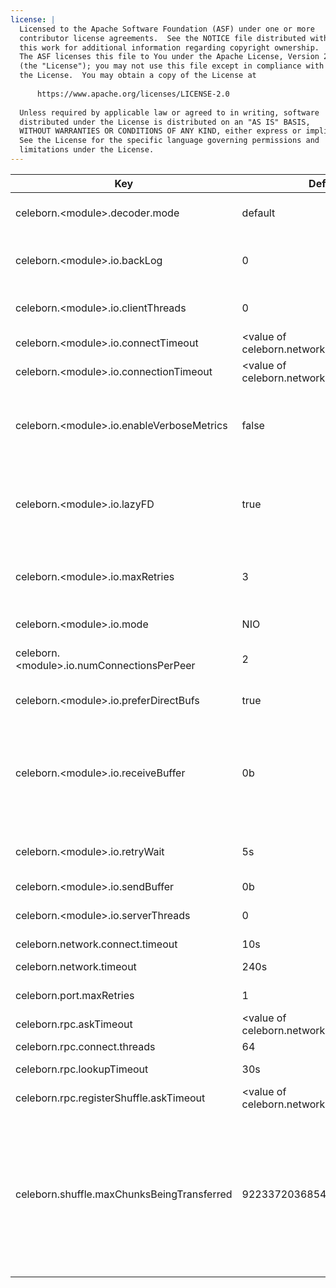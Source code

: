 ```yaml
---
license: |
  Licensed to the Apache Software Foundation (ASF) under one or more
  contributor license agreements.  See the NOTICE file distributed with
  this work for additional information regarding copyright ownership.
  The ASF licenses this file to You under the Apache License, Version 2.0
  (the "License"); you may not use this file except in compliance with
  the License.  You may obtain a copy of the License at
  
      https://www.apache.org/licenses/LICENSE-2.0
  
  Unless required by applicable law or agreed to in writing, software
  distributed under the License is distributed on an "AS IS" BASIS,
  WITHOUT WARRANTIES OR CONDITIONS OF ANY KIND, either express or implied.
  See the License for the specific language governing permissions and
  limitations under the License.
---
```


<!--begin-include-->
| Key | Default | Description | Since |
| --- | ------- | ----------- | ----- |
| celeborn.&lt;module&gt;.decoder.mode | default | Netty TransportFrameDecoder implementation, available options: default, supplier. |  | 
| celeborn.&lt;module&gt;.io.backLog | 0 | Requested maximum length of the queue of incoming connections. Default 0 for no backlog. |  | 
| celeborn.&lt;module&gt;.io.clientThreads | 0 | Number of threads used in the client thread pool. Default to 0, which is 2x#cores. |  | 
| celeborn.&lt;module&gt;.io.connectTimeout | &lt;value of celeborn.network.connect.timeout&gt; | Socket connect timeout. |  | 
| celeborn.&lt;module&gt;.io.connectionTimeout | &lt;value of celeborn.network.timeout&gt; | Connection active timeout. |  | 
| celeborn.&lt;module&gt;.io.enableVerboseMetrics | false | Whether to track Netty memory detailed metrics. If true, the detailed metrics of Netty PoolByteBufAllocator will be gotten, otherwise only general memory usage will be tracked. |  | 
| celeborn.&lt;module&gt;.io.lazyFD | true | Whether to initialize FileDescriptor lazily or not. If true, file descriptors are created only when data is going to be transferred. This can reduce the number of open files. |  | 
| celeborn.&lt;module&gt;.io.maxRetries | 3 | Max number of times we will try IO exceptions (such as connection timeouts) per request. If set to 0, we will not do any retries. |  | 
| celeborn.&lt;module&gt;.io.mode | NIO | Netty EventLoopGroup backend, available options: NIO, EPOLL. |  | 
| celeborn.&lt;module&gt;.io.numConnectionsPerPeer | 2 | Number of concurrent connections between two nodes. |  | 
| celeborn.&lt;module&gt;.io.preferDirectBufs | true | If true, we will prefer allocating off-heap byte buffers within Netty. |  | 
| celeborn.&lt;module&gt;.io.receiveBuffer | 0b | Receive buffer size (SO_RCVBUF). Note: the optimal size for receive buffer and send buffer should be latency * network_bandwidth. Assuming latency = 1ms, network_bandwidth = 10Gbps buffer size should be ~ 1.25MB. | 0.2.0 | 
| celeborn.&lt;module&gt;.io.retryWait | 5s | Time that we will wait in order to perform a retry after an IOException. Only relevant if maxIORetries > 0. | 0.2.0 | 
| celeborn.&lt;module&gt;.io.sendBuffer | 0b | Send buffer size (SO_SNDBUF). | 0.2.0 | 
| celeborn.&lt;module&gt;.io.serverThreads | 0 | Number of threads used in the server thread pool. Default to 0, which is 2x#cores. |  | 
| celeborn.network.connect.timeout | 10s | Default socket connect timeout. | 0.2.0 | 
| celeborn.network.timeout | 240s | Default timeout for network operations. | 0.2.0 | 
| celeborn.port.maxRetries | 1 | When port is occupied, we will retry for max retry times. | 0.2.0 | 
| celeborn.rpc.askTimeout | &lt;value of celeborn.network.timeout&gt; | Timeout for RPC ask operations. | 0.2.0 | 
| celeborn.rpc.connect.threads | 64 |  | 0.2.0 | 
| celeborn.rpc.lookupTimeout | 30s | Timeout for RPC lookup operations. | 0.2.0 | 
| celeborn.rpc.registerShuffle.askTimeout | &lt;value of celeborn.network.timeout&gt; | Timeout for ask operations during register shuffle. | 0.2.0 | 
| celeborn.shuffle.maxChunksBeingTransferred | 9223372036854775807 | The max number of chunks allowed to be transferred at the same time on shuffle service. Note that new incoming connections will be closed when the max number is hit. The client will retry according to the shuffle retry configs (see `celeborn.shuffle.io.maxRetries` and `celeborn.shuffle.io.retryWait`), if those limits are reached the task will fail with fetch failure. | 0.2.0 | 
<!--end-include-->
